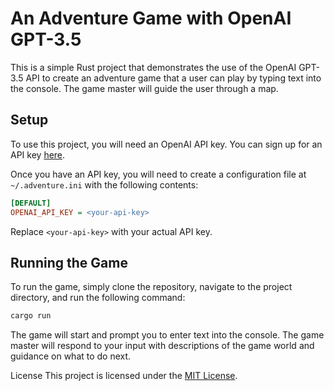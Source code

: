 # An Adventure Game with OpenAI GPT-3.5

This is a simple Rust project that demonstrates the use of the OpenAI GPT-3.5 API to create an adventure game that a user can play by typing text into the console. The game master will guide the user through a map.

## Setup
To use this project, you will need an OpenAI API key. You can sign up for an API key [here](https://beta.openai.com/signup/).

Once you have an API key, you will need to create a configuration file at `~/.adventure.ini` with the following contents:

```ini
[DEFAULT]
OPENAI_API_KEY = <your-api-key>
```

Replace `<your-api-key>` with your actual API key.

## Running the Game

To run the game, simply clone the repository, navigate to the project directory, and run the following command:

```sh
cargo run
```

The game will start and prompt you to enter text into the console. The game master will respond to your input with descriptions of the game world and guidance on what to do next.

License
This project is licensed under the [MIT License](https://chat.openai.com/LICENSE).

